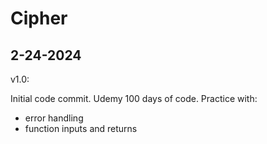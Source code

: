 # Cipher

## 2-24-2024

v1.0:

Initial code commit. Udemy 100 days of code. Practice with:

- error handling
- function inputs and returns